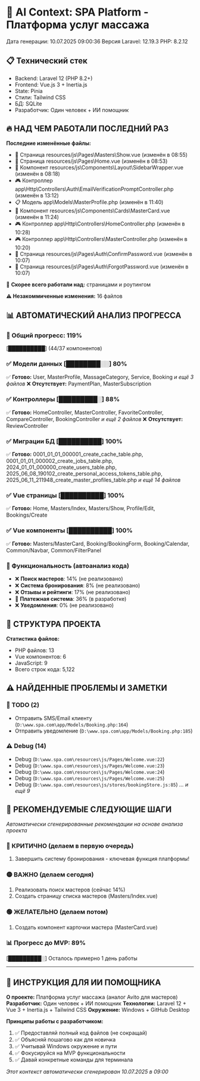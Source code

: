 # 🤖 AI Context: SPA Platform - Платформа услуг массажа
Дата генерации: 10.07.2025 09:00:36
Версия Laravel: 12.19.3
PHP: 8.2.12

## 📋 Технический стек
- Backend: Laravel 12 (PHP 8.2+)
- Frontend: Vue.js 3 + Inertia.js
- State: Pinia
- Стили: Tailwind CSS
- БД: SQLite
- Разработчик: Один человек + ИИ помощник

## 🔥 НАД ЧЕМ РАБОТАЛИ ПОСЛЕДНИЙ РАЗ
**Последние изменённые файлы:**
- 📄 Страница resources/js\Pages\Masters\Show.vue (изменён в 08:55)
- 📄 Страница resources/js\Pages\Home.vue (изменён в 08:53)
- 🧩 Компонент resources/js\Components\Layout\SidebarWrapper.vue (изменён в 08:18)
- 🎮 Контроллер app\Http\Controllers\Auth\EmailVerificationPromptController.php (изменён в 13:12)
- 📋 Модель app\Models\MasterProfile.php (изменён в 11:40)
- 🧩 Компонент resources/js\Components\Cards\MasterCard.vue (изменён в 11:24)
- 🎮 Контроллер app\Http\Controllers\HomeController.php (изменён в 10:28)
- 🎮 Контроллер app\Http\Controllers\MasterController.php (изменён в 10:20)
- 📄 Страница resources/js\Pages\Auth\ConfirmPassword.vue (изменён в 10:07)
- 📄 Страница resources/js\Pages\Auth\ForgotPassword.vue (изменён в 10:07)

🎯 **Скорее всего работали над:** страницами и роутингом

**⚠️ Незакоммиченные изменения:** 16 файлов

## 📊 АВТОМАТИЧЕСКИЙ АНАЛИЗ ПРОГРЕССА
### 🎯 Общий прогресс: 119%
[██████████] (44/37 компонентов)

### ✅ Модели данных [████████░░] 80%
✅ **Готово:** User, MasterProfile, MassageCategory, Service, Booking
   _и ещё 3 файлов_
❌ **Отсутствует:** PaymentPlan, MasterSubscription

### ✅ Контроллеры [█████████░] 88%
✅ **Готово:** HomeController, MasterController, FavoriteController, CompareController, BookingController
   _и ещё 2 файлов_
❌ **Отсутствует:** ReviewController

### ✅ Миграции БД [██████████] 100%
✅ **Готово:** 0001_01_01_000001_create_cache_table.php, 0001_01_01_000002_create_jobs_table.php, 2024_01_01_000000_create_users_table.php, 2025_06_08_190102_create_personal_access_tokens_table.php, 2025_06_11_211948_create_master_profiles_table.php
   _и ещё 14 файлов_

### ✅ Vue страницы [██████████] 100%
✅ **Готово:** Home, Masters/Index, Masters/Show, Profile/Edit, Bookings/Create

### ✅ Vue компоненты [██████████] 100%
✅ **Готово:** Masters/MasterCard, Booking/BookingForm, Booking/Calendar, Common/Navbar, Common/FilterPanel

### 🔧 Функциональность (автоанализ кода)
- ❌ **Поиск мастеров**: 14% (не реализовано)
- ❌ **Система бронирования**: 8% (не реализовано)
- ❌ **Отзывы и рейтинги**: 17% (не реализовано)
- 🔄 **Платежная система**: 36% (в разработке)
- ❌ **Уведомления**: 0% (не реализовано)

## 📁 СТРУКТУРА ПРОЕКТА
**Статистика файлов:**
- PHP файлов: 13
- Vue компонентов: 6
- JavaScript: 9
- Всего строк кода: 5,122


## ⚠️ НАЙДЕННЫЕ ПРОБЛЕМЫ И ЗАМЕТКИ
### 📝 TODO (2)
- Отправить SMS/Email клиенту (`D:\www.spa.com\app/Models/Booking.php:164`)
- Отправить уведомление (`D:\www.spa.com\app/Models/Booking.php:185`)

### ⚠️ Debug (14)
- Debug (`D:\www.spa.com\resources\js/Pages/Welcome.vue:22`)
- Debug (`D:\www.spa.com\resources\js/Pages/Welcome.vue:23`)
- Debug (`D:\www.spa.com\resources\js/Pages/Welcome.vue:24`)
- Debug (`D:\www.spa.com\resources\js/Pages/Welcome.vue:25`)
- Debug (`D:\www.spa.com\resources\js/stores/bookingStore.js:85`)
_... и ещё 9_


## 🚀 РЕКОМЕНДУЕМЫЕ СЛЕДУЮЩИЕ ШАГИ

*Автоматически сгенерированные рекомендации на основе анализа проекта*

### 🔴 КРИТИЧНО (делаем в первую очередь)
1. Завершить систему бронирования - ключевая функция платформы!

### 🟡 ВАЖНО (делаем сегодня)
1. Реализовать поиск мастеров (сейчас 14%)
2. Создать страницу списка мастеров (Masters/Index.vue)

### 🟢 ЖЕЛАТЕЛЬНО (делаем потом)
1. Создать компонент карточки мастера (MasterCard.vue)

### 📊 Прогресс до MVP: 89%
[█████████░] Осталось примерно 1 день работы

---

## 📌 ИНСТРУКЦИЯ ДЛЯ ИИ ПОМОЩНИКА

**О проекте:** Платформа услуг массажа (аналог Avito для мастеров)
**Разработчик:** Один человек + ИИ помощник
**Технологии:** Laravel 12 + Vue 3 + Inertia.js + Tailwind CSS
**Окружение:** Windows + GitHub Desktop

**Принципы работы с разработчиком:**
1. ✅ Предоставляй полный код файлов (не сокращай)
2. ✅ Объясняй пошагово как для новичка
3. ✅ Учитывай Windows окружение и пути
4. ✅ Фокусируйся на MVP функциональности
5. ✅ Давай конкретные команды для терминала

*Этот контекст автоматически сгенерирован 10.07.2025 в 09:00*